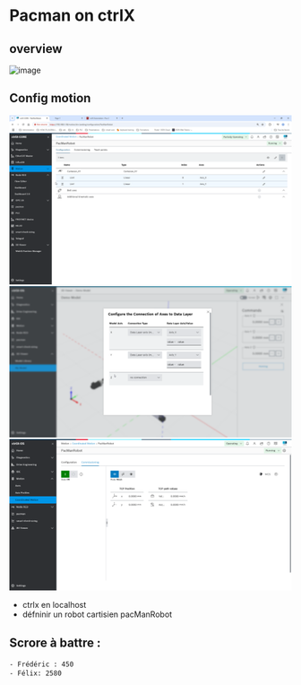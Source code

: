 # Pacman on ctrlX
## overview
![image](/img/demo.gif)

## Config motion
![image](/img/image1.png)
![image](/img/image2.png)
![image](/img/image3.png)

- ctrlx en localhost
- défninir un robot cartisien pacManRobot

## Scrore à battre :
    - Frédéric : 450
    - Félix: 2580